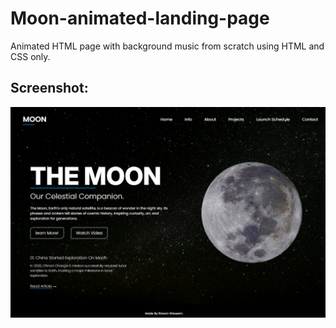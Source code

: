 # Moon-animated-landing-page
Animated HTML page with background music from scratch using HTML and CSS only.

## Screenshot:
![Moon](https://github.com/Rizzwannndev/Moon-Website/blob/main/images/Moon-web.PNG?raw=true)
